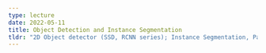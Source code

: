 ```yaml
---
type: lecture
date: 2022-05-11
title: Object Detection and Instance Segmentation
tldr: "2D Object detector (SSD, RCNN series); Instance Segmentation, Panoptic Segmentation; 3D object detection and instance segmentation"
---
```

